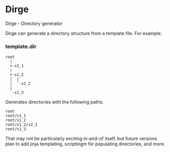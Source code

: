 # Dirge
Dirge - Directory generator

Dirge can generate a directory structure from a template file. For example:

### template.dir
```
root
  |
  +-s1_1
  |
  +-s1_2
  |  |
  |  `-s2_2
  |
  `-s1_3

```

Generates directories with the following paths:

```
root
root/s1_1
root/s1_2
root/s1_2/s2_1
root/s1_3
```

That may not be particularly exciting in-and-of itself, but future versions  plan to add jinja templating, scriptingm for populating directories, and more.
